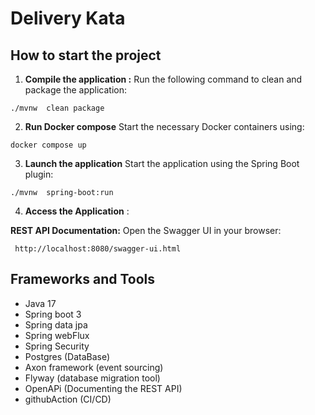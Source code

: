# Delivery Kata

## How to start the project

1. **Compile the application :**
Run the following command to clean and package the application:
  ```
./mvnw  clean package
  ```
2. **Run Docker compose**
Start the necessary Docker containers using:
  ```
docker compose up
  ```
3. **Launch the application**
Start the application using the Spring Boot plugin:
  ```
./mvnw  spring-boot:run
  ```
4. **Access the Application** :
   
**REST API Documentation:** Open the Swagger UI in your browser:
   ```
    http://localhost:8080/swagger-ui.html
   ```

## Frameworks and Tools
- Java 17
- Spring boot 3
- Spring data jpa
- Spring webFlux
- Spring Security
- Postgres (DataBase)
- Axon framework (event sourcing)
- Flyway (database migration tool)
- OpenAPi (Documenting the REST API)
- githubAction (CI/CD)
